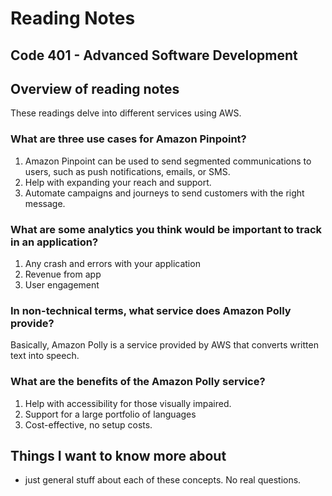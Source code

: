 # Reading Notes


## Code 401 - Advanced Software Development

## Overview of reading notes

These readings delve into different services using AWS.

### What are three use cases for Amazon Pinpoint?

1. Amazon Pinpoint can be used to send segmented communications to users, such as push notifications, emails, or SMS.
2. Help with expanding your reach and support. 
3. Automate campaigns and journeys to send customers with the right message. 


### What are some analytics you think would be important to track in an application?

1. Any crash and errors with your application
2. Revenue from app
3. User engagement

### In non-technical terms, what service does Amazon Polly provide?

 Basically, Amazon Polly is a service provided by AWS that converts written text into speech.

### What are the benefits of the Amazon Polly service?

1. Help with accessibility for those visually impaired.
2. Support for a large portfolio of languages 
3. Cost-effective, no setup costs.

## Things I want to know more about

* just general stuff about each of these concepts. No real questions.